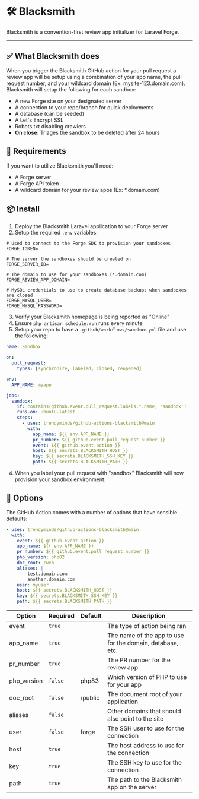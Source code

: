 # 🛠️ Blacksmith

Blacksmith is a convention-first review app initializer for Laravel Forge.

---

## ✅ What Blacksmith does

When you trigger the Blacksmith GitHub action for your pull request a review app will be setup using a combination of your app name, the pull request number, and your wildcard domain (Ex: mysite-123.domain.com). Blacksmith will setup the following for each sandbox:

- A new Forge site on your designated server
- A connection to your repo/branch for quick deployments
- A database (can be seeded)
- A Let's Encrypt SSL
- Robots.txt disabling crawlers
- **On close:** Triages the sandbox to be deleted after 24 hours

## 🧾 Requirements

If you want to utilize Blacksmith you'll need:

- A Forge server
- A Forge API token
- A wildcard domain for your review apps (Ex: *.domain.com)

## 📦 Install

1. Deploy the Blacksmith Laravel application to your Forge server
2. Setup the required `.env` variables:

```env
# Used to connect to the Forge SDK to provision your sandboxes
FORGE_TOKEN=

# The server the sandboxes should be created on
FORGE_SERVER_ID=

# The domain to use for your sandboxes (*.domain.com)
FORGE_REVIEW_APP_DOMAIN=

# MySQL credentials to use to create database backups when sandboxes are closed
FORGE_MYSQL_USER=
FORGE_MYSQL_PASSWORD=
```

3. Verify your Blacksmith homepage is being reported as "Online"
4. Ensure `php artisan schedule:run` runs every minute
5. Setup your repo to have a `.github/workflows/sandbox.yml` file and use the following:

```yaml
name: Sandbox

on:
  pull_request:
    types: [synchronize, labeled, closed, reopened]

env:
  APP_NAME: myapp

jobs:
  sandbox:
    if: contains(github.event.pull_request.labels.*.name, 'sandbox')
    runs-on: ubuntu-latest
    steps:
      - uses: trendyminds/github-actions-blacksmith@main
        with:
          app_name: ${{ env.APP_NAME }}
          pr_number: ${{ github.event.pull_request.number }}
          event: ${{ github.event.action }}
          host: ${{ secrets.BLACKSMITH_HOST }}
          key: ${{ secrets.BLACKSMITH_SSH_KEY }}
          path: ${{ secrets.BLACKSMITH_PATH }}
```

4. When you label your pull request with "sandbox" Blacksmith will now provision your sandbox environment.

## 🔧 Options

The GitHub Action comes with a number of options that have sensible defaults:

```yaml
- uses: trendyminds/github-actions-blacksmith@main
  with:
    event: ${{ github.event.action }}
    app_name: ${{ env.APP_NAME }}
    pr_number: ${{ github.event.pull_request.number }}
    php_version: php82
    doc_root: /web
    aliases: |
        test.domain.com
        another.domain.com
    user: myuser
    host: ${{ secrets.BLACKSMITH_HOST }}
    key: ${{ secrets.BLACKSMITH_SSH_KEY }}
    path: ${{ secrets.BLACKSMITH_PATH }}
```

| Option       | Required | Default | Description                                               |
|--------------|----------|---------|-----------------------------------------------------------|
| event        | `true`   |         | The type of action being ran                              |
| app_name     | `true`   |         | The name of the app to use for the domain, database, etc. |
| pr_number    | `true`   |         | The PR number for the review app                          |
| php_version  | `false`  | php83   | Which version of PHP to use for your app                  |
| doc_root     | `false`  | /public | The document root of your application                     |
| aliases      | `false`  |         | Other domains that should also point to the site          |
| user         | `false`  | forge   | The SSH user to use for the connection                    |
| host         | `true`   |         | The host address to use for the connection                |
| key          | `true`   |         | The SSH key to use for the connection                     |
| path         | `true`   |         | The path to the Blacksmith app on the server              |
